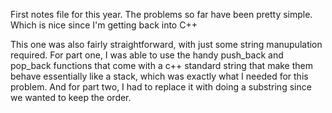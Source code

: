 First notes file for this year. The problems so far have been pretty simple. Which is nice since I'm getting back into C++

This one was also fairly straightforward, with just some string manupulation required. For part one, I was able to use the handy push_back and pop_back functions that come with a c++ standard string that make them behave essentially like a stack, which was exactly what I needed for this problem. And for part two, I had to replace it with doing a substring since we wanted to keep the order.
